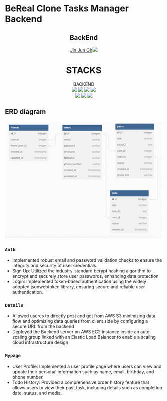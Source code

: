 # BeReal Clone Tasks Manager Backend


<div align="center">

## BackEnd

<a href="https://github.com/jinjunoh">Jin Jun Oh<img src="https://img.shields.io/badge/github-181717?style=for-the-badge&logo=github&logoColor=white"></a>

</div>
  
<div align="center"><h1>STACKS</h1></div>

<div align="center">BACKEND</div>
<div align="center">
  <img src="https://img.shields.io/badge/node.js-339933?style=for-the-badge&logo=Node.js&logoColor=white">
  <img src="https://img.shields.io/badge/javascript-F7DF1E?style=for-the-badge&logo=javascript&logoColor=black"> 
  <img src="https://img.shields.io/badge/express-000000?style=for-the-badge&logo=express&logoColor=white">
  <img src="https://img.shields.io/badge/mysql-4479A1?style=for-the-badge&logo=mysql&logoColor=white"><br/>
  <img src="https://img.shields.io/badge/SQL-FFA500?style=for-the-badge&logo=sql&logoColor=white">
  <img src="https://img.shields.io/badge/AWS-232F3E?style=for-the-badge&logo=amazon-aws&logoColor=white">
  <img src="https://img.shields.io/badge/Docker-2496ED?style=for-the-badge&logo=docker&logoColor=white">
</div>

<h2>ERD diagram</h2>
<img src="assets/db_diagram.png">

### `Auth`
- Implemented robust email and password validation checks to ensure the integrity and security of user credentials.<br/>
- Sign Up: Utilized the industry-standard bcrypt hashing algorithm to encrypt and securely store user passwords, enhancing data protection<br/>
- Login: Implemented token-based authentication using the widely adopted jsonwebtoken library, ensuring secure and reliable user authentication.<br/>

### `Details`
- Allowed useres to directly post and get from AWS S3 minimizing data flow and optimizing data queries from client side by configuring a secure URL from the backend
- Deployed the Backend server on AWS EC2 instance inside an auto-scaling group linked with an Elastic Load Balancer to enable a scaling cloud infrastructure design

### `Mypage`
- User Profile: Implemented a user profile page where users can view and update their personal information such as name, email, birthday, and phone number.
- Todo History: Provided a comprehensive order history feature that allows users to view their past task, including details such as completion date, status, and media.
